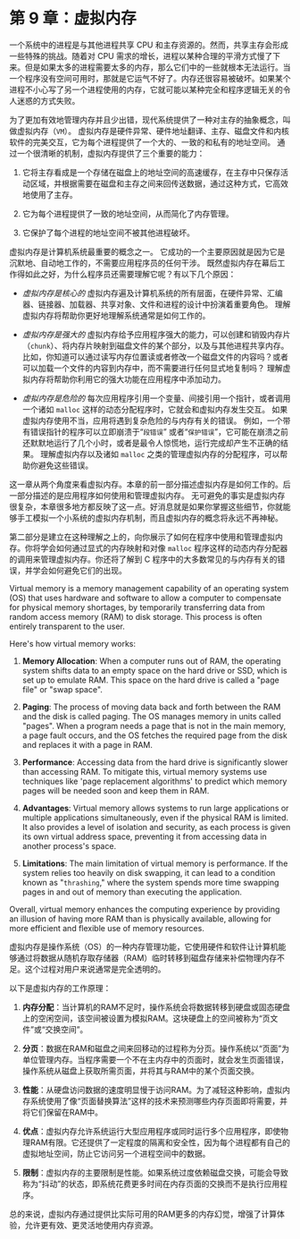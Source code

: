 # 第 9 章：虚拟内存

一个系统中的进程是与其他进程共享 CPU 和主存资源的。然而，共享主存会形成一些特殊的挑战。随着对 CPU 需求的增长，进程以某种合理的平滑方式慢了下来。但是如果太多的进程需要太多的内存，那么它们中的一些就根本无法运行。当一个程序没有空间可用时，那就是它运气不好了。内存还很容易被破坏。如果某个进程不小心写了另一个进程使用的内存，它就可能以某种完全和程序逻辑无关的令人迷惑的方式失败。

为了更加有效地管理内存并且少出错，现代系统提供了一种对主存的抽象概念，叫做虚拟内存（`VM`）。
虚拟内存是硬件异常、硬件地址翻译、主存、磁盘文件和内核软件的完美交互，它为每个进程提供了一个大的、一致的和私有的地址空间。
通过一个很清晰的机制，虚拟内存提供了三个重要的能力：

1. 它将主存看成是一个存储在磁盘上的地址空间的高速缓存，在主存中只保存活动区域，并根据需要在磁盘和主存之间来回传送数据，通过这种方式，它高效地使用了主存。

2. 它为每个进程提供了一致的地址空间，从而简化了内存管理。

3. 它保护了每个进程的地址空间不被其他进程破坏。

虚拟内存是计算机系统最重要的概念之一。
它成功的一个主要原因就是因为它是沉默地、自动地工作的，不需要应用程序员的任何干涉。
既然虚拟内存在幕后工作得如此之好，为什么程序员还需要理解它呢？有以下几个原因：

- *虚拟内存是核心的*
虚拟内存遍及计算机系统的所有层面，在硬件异常、汇编器、链接器、加载器、共享对象、文件和进程的设计中扮演着重要角色。
理解虚拟内存将帮助你更好地理解系统通常是如何工作的。

- *虚拟内存是强大的*
虚拟内存给予应用程序强大的能力，可以创建和销毁内存片（`chunk`）、将内存片映射到磁盘文件的某个部分，以及与其他进程共享内存。
比如，你知道可以通过读写内存位置读或者修改一个磁盘文件的内容吗？或者可以加载一个文件的内容到内存中，而不需要进行任何显式地复制吗？
理解虚拟内存将帮助你利用它的强大功能在应用程序中添加动力。

- *虚拟内存是危险的*
每次应用程序引用一个变量、间接引用一个指针，或者调用一个诸如 `malloc` 这样的动态分配程序时，它就会和虚拟内存发生交互。
如果虚拟内存使用不当，应用将遇到复杂危险的与内存有关的错误。
例如，一个带有错误指针的程序可以立即崩溃于“`段错误`” 或者“`保护错误`”，它可能在崩溃之前还默默地运行了几个小时，或者是最令人惊慌地，运行完成却产生不正确的结果。
理解虚拟内存以及诸如 `malloc` 之类的管理虚拟内存的分配程序，可以帮助你避免这些错误。

这一章从两个角度来看虚拟内存。本章的前一部分描述虚拟内存是如何工作的。后一部分描述的是应用程序如何使用和管理虚拟内存。
无可避免的事实是虚拟内存很复杂，本章很多地方都反映了这一点。好消息就是如果你掌握这些细节，你就能够手工模拟一个小系统的虚拟内存机制，而且虚拟内存的概念将永远不再神秘。

第二部分是建立在这种理解之上的，向你展示了如何在程序中使用和管理虚拟内存。你将学会如何通过显式的内存映射和对像 `malloc` 程序这样的动态内存分配器的调用来管理虚拟内存。你还将了解到 C 程序中的大多数常见的与内存有关的错误，并学会如何避免它们的出现。


Virtual memory is a memory management capability of an operating system (OS) that uses hardware and software to allow a computer to compensate for physical memory shortages, by temporarily transferring data from random access memory (RAM) to disk storage. This process is often entirely transparent to the user.

Here's how virtual memory works:

1. **Memory Allocation**: When a computer runs out of RAM, the operating system shifts data to an empty space on the hard drive or SSD, which is set up to emulate RAM. This space on the hard drive is called a "page file" or "swap space".

2. **Paging**: The process of moving data back and forth between the RAM and the disk is called paging. The OS manages memory in units called "pages". When a program needs a page that is not in the main memory, a page fault occurs, and the OS fetches the required page from the disk and replaces it with a page in RAM.

3. **Performance**: Accessing data from the hard drive is significantly slower than accessing RAM. To mitigate this, virtual memory systems use techniques like 'page replacement algorithms' to predict which memory pages will be needed soon and keep them in RAM.

4. **Advantages**: Virtual memory allows systems to run large applications or multiple applications simultaneously, even if the physical RAM is limited. It also provides a level of isolation and security, as each process is given its own virtual address space, preventing it from accessing data in another process's space.

5. **Limitations**: The main limitation of virtual memory is performance. If the system relies too heavily on disk swapping, it can lead to a condition known as "`thrashing`," where the system spends more time swapping pages in and out of memory than executing the application.

Overall, virtual memory enhances the computing experience by providing an illusion of having more RAM than is physically available, allowing for more efficient and flexible use of memory resources.

虚拟内存是操作系统（OS）的一种内存管理功能，它使用硬件和软件让计算机能够通过将数据从随机存取存储器（RAM）临时转移到磁盘存储来补偿物理内存不足。这个过程对用户来说通常是完全透明的。

以下是虚拟内存的工作原理：

1. **内存分配**：当计算机的RAM不足时，操作系统会将数据转移到硬盘或固态硬盘上的空闲空间，该空间被设置为模拟RAM。这块硬盘上的空间被称为“页文件”或“交换空间”。

2. **分页**：数据在RAM和磁盘之间来回移动的过程称为分页。操作系统以“页面”为单位管理内存。当程序需要一个不在主内存中的页面时，就会发生页面错误，操作系统从磁盘上获取所需页面，并将其与RAM中的某个页面交换。

3. **性能**：从硬盘访问数据的速度明显慢于访问RAM。为了减轻这种影响，虚拟内存系统使用了像“页面替换算法”这样的技术来预测哪些内存页面即将需要，并将它们保留在RAM中。

4. **优点**：虚拟内存允许系统运行大型应用程序或同时运行多个应用程序，即使物理RAM有限。它还提供了一定程度的隔离和安全性，因为每个进程都有自己的虚拟地址空间，防止它访问另一个进程空间中的数据。

5. **限制**：虚拟内存的主要限制是性能。如果系统过度依赖磁盘交换，可能会导致称为“抖动”的状态，即系统花费更多时间在内存页面的交换而不是执行应用程序。

总的来说，虚拟内存通过提供比实际可用的RAM更多的内存幻觉，增强了计算体验，允许更有效、更灵活地使用内存资源。

